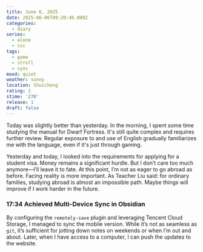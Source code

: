 ```yaml
---
title: June 6, 2025
date: 2025-06-06T09:20:46.000Z
categories:
  - diary
series:
  - alone
  - csc
tags:
  - game
  - stroll
  - sync
mood: quiet
weather: sunny
location: Shuicheng
rating: 2
stime: '270'
release: 1
draft: false
---
```


Today was slightly better than yesterday. In the morning, I spent some time studying the manual for Dwarf Fortress. It's still quite complex and requires further review. Regular exposure to and use of English gradually familiarizes me with the language, even if it's just through gaming.  

Yesterday and today, I looked into the requirements for applying for a student visa. Money remains a significant hurdle. But I don’t care too much anymore—I’ll leave it to fate. At this point, I’m not as eager to go abroad as before. Facing reality is more important. As Teacher Liu said: for ordinary families, studying abroad is almost an impossible path. Maybe things will improve if I work harder in the future.  

### 17:34 Achieved Multi-Device Sync in Obsidian  

By configuring the `remotely-save` plugin and leveraging Tencent Cloud Storage, I managed to sync the mobile version. While it’s not as seamless as `git`, it’s sufficient for jotting down notes on weekends or when I’m out and about. Later, when I have access to a computer, I can push the updates to the website. 